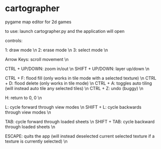 # cartographer
pygame map editor for 2d games

to use:
launch cartographer.py and the application will open

controls:

1: draw mode \n
2: erase mode \n
3: select mode \n

Arrow Keys: scroll movement \n

CTRL + UP/DOWN: zoom in/out \n
SHIFT + UP/DOWN: layer up/down \n

CTRL + F: flood fill (only works in tile mode with a selected texture) \n
CTRL + D: flood delete (only works in tile mode) \n
CTRL + A: toggles auto tiling (will instead auto tile any selected tiles) \n
CTRL + Z: undo (buggy) \n

H: return to 0, 0 \n

L: cycle forward through view modes \n
SHIFT + L: cycle backwards through view modes \n

TAB: cycle forward through loaded sheets \n
SHIFT + TAB: cycle backward through loaded sheets \n

ESCAPE: quits the app (will instead deselected current selected texture if a texture is currently selected) \n

